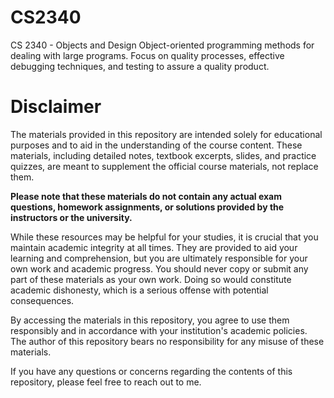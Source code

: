 # CS2340
CS 2340 - Objects and Design Object-oriented programming methods for dealing with large programs. Focus on quality processes, effective debugging techniques, and testing to assure a quality product.

# Disclaimer

The materials provided in this repository are intended solely for educational purposes and to aid in the understanding of the course content. These materials, including detailed notes, textbook excerpts, slides, and practice quizzes, are meant to supplement the official course materials, not replace them.

**Please note that these materials do not contain any actual exam questions, homework assignments, or solutions provided by the instructors or the university.**

While these resources may be helpful for your studies, it is crucial that you maintain academic integrity at all times. They are provided to aid your learning and comprehension, but you are ultimately responsible for your own work and academic progress. You should never copy or submit any part of these materials as your own work. Doing so would constitute academic dishonesty, which is a serious offense with potential consequences.

By accessing the materials in this repository, you agree to use them responsibly and in accordance with your institution's academic policies. The author of this repository bears no responsibility for any misuse of these materials.

If you have any questions or concerns regarding the contents of this repository, please feel free to reach out to me.
